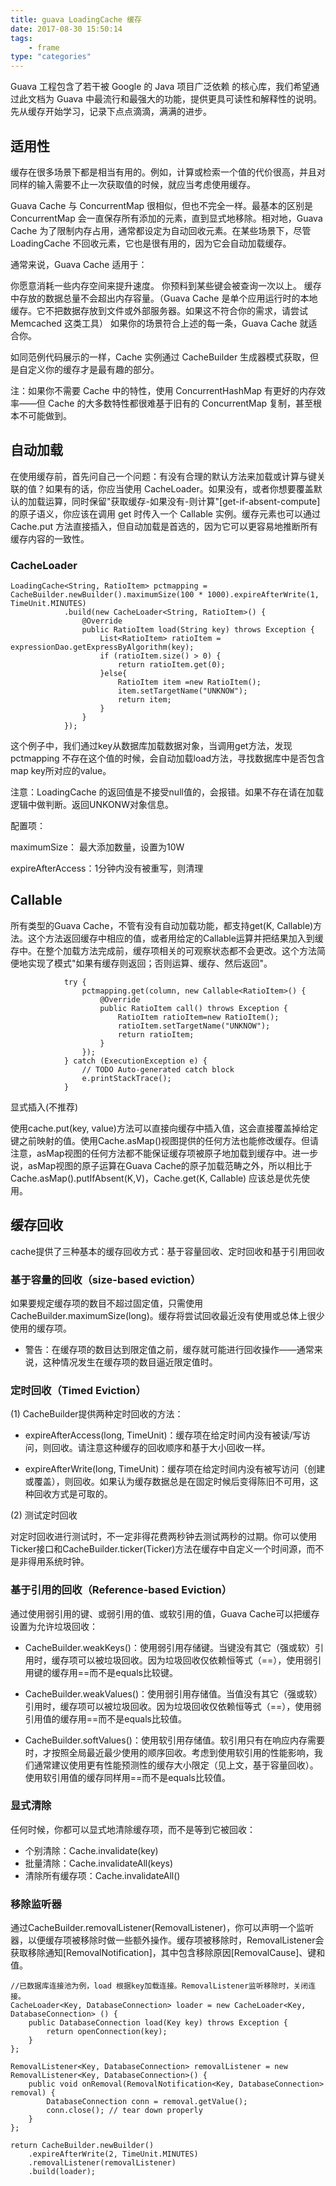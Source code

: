 ```yaml
---
title: guava LoadingCache 缓存
date: 2017-08-30 15:50:14
tags:
    - frame
type: "categories"
---
```


Guava 工程包含了若干被 Google 的 Java 项目广泛依赖 的核心库，我们希望通过此文档为 Guava 中最流行和最强大的功能，提供更具可读性和解释性的说明。先从缓存开始学习，记录下点点滴滴，满满的进步。

## 适用性

缓存在很多场景下都是相当有用的。例如，计算或检索一个值的代价很高，并且对同样的输入需要不止一次获取值的时候，就应当考虑使用缓存。

Guava Cache 与 ConcurrentMap 很相似，但也不完全一样。最基本的区别是 ConcurrentMap 会一直保存所有添加的元素，直到显式地移除。相对地，Guava Cache 为了限制内存占用，通常都设定为自动回收元素。在某些场景下，尽管 LoadingCache 不回收元素，它也是很有用的，因为它会自动加载缓存。

通常来说，Guava Cache 适用于：

你愿意消耗一些内存空间来提升速度。
你预料到某些键会被查询一次以上。
缓存中存放的数据总量不会超出内存容量。（Guava Cache 是单个应用运行时的本地缓存。它不把数据存放到文件或外部服务器。如果这不符合你的需求，请尝试 Memcached 这类工具）
如果你的场景符合上述的每一条，Guava Cache 就适合你。

如同范例代码展示的一样，Cache 实例通过 CacheBuilder 生成器模式获取，但是自定义你的缓存才是最有趣的部分。

注：如果你不需要 Cache 中的特性，使用 ConcurrentHashMap 有更好的内存效率——但 Cache 的大多数特性都很难基于旧有的 ConcurrentMap 复制，甚至根本不可能做到。

## 自动加载

在使用缓存前，首先问自己一个问题：有没有合理的默认方法来加载或计算与键关联的值？如果有的话，你应当使用 CacheLoader。如果没有，或者你想要覆盖默认的加载运算，同时保留"获取缓存-如果没有-则计算"[get-if-absent-compute]的原子语义，你应该在调用 get 时传入一个 Callable 实例。缓存元素也可以通过 Cache.put 方法直接插入，但自动加载是首选的，因为它可以更容易地推断所有缓存内容的一致性。

### CacheLoader

```
LoadingCache<String, RatioItem> pctmapping = CacheBuilder.newBuilder().maximumSize(100 * 1000).expireAfterWrite(1, TimeUnit.MINUTES)
			.build(new CacheLoader<String, RatioItem>() {
				@Override
				public RatioItem load(String key) throws Exception {
					List<RatioItem> ratioItem = expressionDao.getExpressByAlgorithm(key);
					if (ratioItem.size() > 0) {
						return ratioItem.get(0);
					}else{
						RatioItem item =new RatioItem();
						item.setTargetName("UNKNOW");
						return item;
					}
				}
			});

```

这个例子中，我们通过key从数据库加载数据对象，当调用get方法，发现pctmapping 不存在这个值的时候，会自动加载load方法，寻找数据库中是否包含 map key所对应的value。

注意：LoadingCache 的返回值是不接受null值的，会报错。如果不存在请在加载逻辑中做判断。返回UNKONW对象信息。

配置项：

maximumSize： 最大添加数量，设置为10W

expireAfterAccess：1分钟内没有被重写，则清理

## Callable
所有类型的Guava Cache，不管有没有自动加载功能，都支持get(K, Callable<V>)方法。这个方法返回缓存中相应的值，或者用给定的Callable运算并把结果加入到缓存中。在整个加载方法完成前，缓存项相关的可观察状态都不会更改。这个方法简便地实现了模式"如果有缓存则返回；否则运算、缓存、然后返回"。

```
			try {
				pctmapping.get(column, new Callable<RatioItem>() {
					@Override
					public RatioItem call() throws Exception {
						RatioItem ratioItem=new RatioItem();
						ratioItem.setTargetName("UNKNOW");
						return ratioItem;
					}
				});
			} catch (ExecutionException e) {
				// TODO Auto-generated catch block
				e.printStackTrace();
			}
```

显式插入(不推荐)

使用cache.put(key, value)方法可以直接向缓存中插入值，这会直接覆盖掉给定键之前映射的值。使用Cache.asMap()视图提供的任何方法也能修改缓存。但请注意，asMap视图的任何方法都不能保证缓存项被原子地加载到缓存中。进一步说，asMap视图的原子运算在Guava Cache的原子加载范畴之外，所以相比于Cache.asMap().putIfAbsent(K,V)，Cache.get(K, Callable<V>) 应该总是优先使用。


## 缓存回收

cache提供了三种基本的缓存回收方式：基于容量回收、定时回收和基于引用回收

### 基于容量的回收（size-based eviction）

如果要规定缓存项的数目不超过固定值，只需使用CacheBuilder.maximumSize(long)。缓存将尝试回收最近没有使用或总体上很少使用的缓存项。

* 警告：在缓存项的数目达到限定值之前，缓存就可能进行回收操作——通常来说，这种情况发生在缓存项的数目逼近限定值时。


### 定时回收（Timed Eviction）

(1) CacheBuilder提供两种定时回收的方法：

* expireAfterAccess(long, TimeUnit)：缓存项在给定时间内没有被读/写访问，则回收。请注意这种缓存的回收顺序和基于大小回收一样。

* expireAfterWrite(long, TimeUnit)：缓存项在给定时间内没有被写访问（创建或覆盖），则回收。如果认为缓存数据总是在固定时候后变得陈旧不可用，这种回收方式是可取的。


(2) 测试定时回收

对定时回收进行测试时，不一定非得花费两秒钟去测试两秒的过期。你可以使用Ticker接口和CacheBuilder.ticker(Ticker)方法在缓存中自定义一个时间源，而不是非得用系统时钟。

### 基于引用的回收（Reference-based Eviction）

通过使用弱引用的键、或弱引用的值、或软引用的值，Guava Cache可以把缓存设置为允许垃圾回收：

* CacheBuilder.weakKeys()：使用弱引用存储键。当键没有其它（强或软）引用时，缓存项可以被垃圾回收。因为垃圾回收仅依赖恒等式（==），使用弱引用键的缓存用==而不是equals比较键。

* CacheBuilder.weakValues()：使用弱引用存储值。当值没有其它（强或软）引用时，缓存项可以被垃圾回收。因为垃圾回收仅依赖恒等式（==），使用弱引用值的缓存用==而不是equals比较值。

* CacheBuilder.softValues()：使用软引用存储值。软引用只有在响应内存需要时，才按照全局最近最少使用的顺序回收。考虑到使用软引用的性能影响，我们通常建议使用更有性能预测性的缓存大小限定（见上文，基于容量回收）。使用软引用值的缓存同样用==而不是equals比较值。

### 显式清除

任何时候，你都可以显式地清除缓存项，而不是等到它被回收：

* 个别清除：Cache.invalidate(key)
* 批量清除：Cache.invalidateAll(keys)
* 清除所有缓存项：Cache.invalidateAll()

### 移除监听器

通过CacheBuilder.removalListener(RemovalListener)，你可以声明一个监听器，以便缓存项被移除时做一些额外操作。缓存项被移除时，RemovalListener会获取移除通知[RemovalNotification]，其中包含移除原因[RemovalCause]、键和值。

```
//已数据库连接池为例，load 根据key加载连接。RemovalListener监听移除时，关闭连接。
CacheLoader<Key, DatabaseConnection> loader = new CacheLoader<Key, DatabaseConnection> () {
    public DatabaseConnection load(Key key) throws Exception {
        return openConnection(key);
    }
};

RemovalListener<Key, DatabaseConnection> removalListener = new RemovalListener<Key, DatabaseConnection>() {
    public void onRemoval(RemovalNotification<Key, DatabaseConnection> removal) {
        DatabaseConnection conn = removal.getValue();
        conn.close(); // tear down properly
    }
};
 
return CacheBuilder.newBuilder()
    .expireAfterWrite(2, TimeUnit.MINUTES)
    .removalListener(removalListener)
    .build(loader);
```

